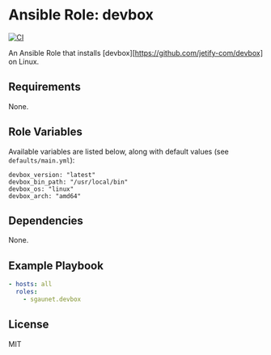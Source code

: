 # Ansible Role: devbox

[![CI](https://github.com/sgaunet/ansible-role-devbox/workflows/CI/badge.svg?event=push)](https://github.com/sgaunet/ansible-role-devbox/actions?query=workflow%3ACI)

An Ansible Role that installs [devbox][https://github.com/jetify-com/devbox] on Linux.

## Requirements

None.

## Role Variables

Available variables are listed below, along with default values (see `defaults/main.yml`):

    devbox_version: "latest"
    devbox_bin_path: "/usr/local/bin"
    devbox_os: "linux"
    devbox_arch: "amd64"

## Dependencies

None.

## Example Playbook

```yaml
- hosts: all
  roles:
    - sgaunet.devbox
```

## License

MIT
